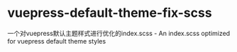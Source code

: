 # vuepress-default-theme-fix-scss
一个对vuepress默认主题样式进行优化的index.scss - An index.scss optimized for vuepress default theme styles
